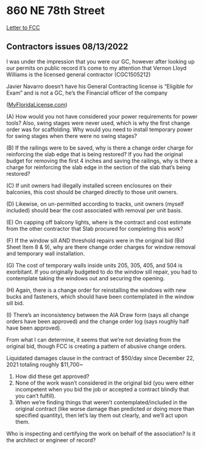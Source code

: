 # 860 NE 78th Street

[Letter to FCC](860%20NE%2078th%20Street%20dc82b14328784b19a417af116e03bfd6/Letter%20to%20FCC%20ccff78a584ad4b5585de37de78762c91.md)

## Contractors issues 08/13/2022

I was under the impression that you were our GC, however after looking up our permits on public record it’s come to my attention that Vernon Lloyd Williams is the licensed general contractor (CGC1505212)

Javier Navarro doesn’t have his General Contracting license is “Eligible for Exam” and is not a GC, he’s the Financial officer of the company

([MyFloridaLicense.com](http://myfloridalicense.com/))

(A) How would you not have considered your power requirements for power tools? Also, swing stages were never used, which is why the first change order was for scaffolding. Why would you need to install temporary power for swing stages when there were no swing stages?

(B) If the railings were to be saved, why is there a change order charge for reinforcing the slab edge that is being restored? If you had the original budget for removing the first 4 inches and saving the railings, why is there a charge for reinforcing the slab edge in the section of the slab that’s being restored?

(C) If unit owners had illegally installed screen enclosures on their balconies, this cost should be charged directly to those unit owners.

(D) Likewise, on un-permitted according to tracks, unit owners (myself included) should bear the cost associated with removal per unit basis.

(E) On capping off balcony lights, where is the contract and cost estimate from the other contractor that Slab procured for completing this work?

(F) If the window sill AND threshold repairs were in the original bid (Bid Sheet Item 8 & 9), why are there change order charges for window removal and temporary wall installation.

(G) The cost of temporary walls inside units 205, 305, 405, and 504 is exorbitant. If you originally budgeted to do the window sill repair, you had to contemplate taking the windows out and securing the opening.

(H) Again, there is a change order for reinstalling the windows with new bucks and fasteners, which should have been contemplated in the window sill bid.

(I) There’s an inconsistency between the AIA Draw form (says all change orders have been approved) and the change order log (says roughly half have been approved).

From what I can determine, it seems that we’re not deviating from the original bid, though FCC is creating a pattern of abusive change orders.

Liquidated damages clause in the contract of $50/day since December 22, 2021 totaling roughly $11,700~

1. How did these get approved?
2. None of the work wasn’t considered in the original bid (you were either incompetent when you bid the job or accepted a contract blindly that you can’t fulfill).
3. When we’re finding things that weren’t contemplated/included in the original contract (like worse damage than predicted or doing more than specified quantity), then let’s lay them out clearly, and we’ll act upon them.

Who is inspecting and certifying the work on behalf of the association? Is it the architect or engineer of record?